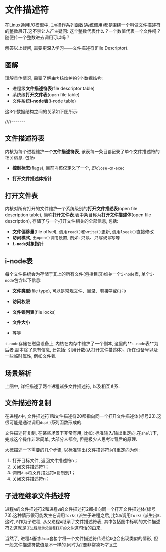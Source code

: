 # 文件描述符

在[Linux通用I/O模型](https://www.jianshu.com/p/5357d72ef17d)中, `I/O`操作系列函数(系统调用)都是围绕一个叫做文件描述符的整数展开.这不禁让人产生疑问: 这个整数代表什么？一个数值代表一个文件吗？随便传一个整数进去调用可以吗？

解答以上疑问, 需要更深入学习——文件描述符(File Descriptor).

## 图解

理解具体情况, 需要了解由内核维护的3个数据结构: 

* 进程级**文件描述符表**(file descriptor table)
* 系统级**打开文件表**(open file table)
* 文件系统**i-node表**(i-node table)

这3个数据结构之间的关系如下图所示: 

////-------

## 文件描述符表

内核为每个进程维护一个**文件描述符表**, 该表每一条目都记录了单个文件描述符的相关信息, 包括: 

* **控制标志**(flags), 目前内核仅定义了一个, 即`close-on-exec`

* **打开文件描述体指针**

## 打开文件表

内核对所有打开的文件维护一个系统级别的**打开文件描述表**(open file description table), 简称**打开文件表**.表中条目称为**打开文件描述体**(open file description), 存储了与一个打开文件相关的全部信息, 包括: 

* **文件偏移量**(file offset), 调用`read()`和`write()`更新, 调用`lseek()`直接修改
* **访问模式**, 由`open()`调用设置, 例如: 只读、只写或读写等
* **`i-node`对象指针**

## i-node表

每个文件系统会为存储于其上的所有文件(包括目录)维护一个`i-node`表, 单个`i-node`包含以下信息: 

* **文件类型**(file type), 可以是常规文件、目录、套接字或`FIFO`

* **访问权限**
* **文件锁列表**(file locks)
* **文件大小**
* 等等

`i-node`存储在磁盘设备上, 内核在内存中维护了一个副本, 这里的**`i-node`表**为后者.副本除了原有信息, 还包括: 引用计数(从打开文件描述体)、所在设备号以及一些临时属性, 例如文件锁.

## 场景解析

上图中, 详细描述了两个进程诸多文件描述符, 以及相互关系.

## 文件描述符复制

在进程`A`中, 文件描述符1和文件描述符20都指向同一个打开文件描述体(标号23).这很可能是通过调用`dup()`系列函数形成的.

文件描述符复制, 在某些场景下非常有用, 比如: 标准输入/输出重定向.在`shell`下, 完成这个操作非常简单, 大部分人都会, 但是极少人思考过背后的原理.

大概描述一下需要的几个步骤, 以标准输出(文件描述符为1)重定向为例: 

1. 打开目标文件, 返回文件描述符n；
2. 关闭文件描述符1；
3. 调用`dup`将文件描述符n复制到1；
4. 关闭文件描述符n；

## 子进程继承文件描述符

进程`A`的文件描述符2和进程`B`的文件描述符2都指向同一个打开文件描述体(标号73).这种情形很可能发生在调用`fork()`派生子进程之后, 比如`A`调用`fork()`派生出`B`.这时, `B`作为子进程, 从父进程`A`继承了文件描述符表, 其中包括图中标明的文件描述符2.这就是`子进程继承父进程打开的文件`这句话的由来.

当然了, 进程`A`通过`Unix`套接字将一个文件描述符传递给`B`也会出现类似的情形, 但一般文件描述符数值是不一样的.同时为2要非常凑巧才发生.
